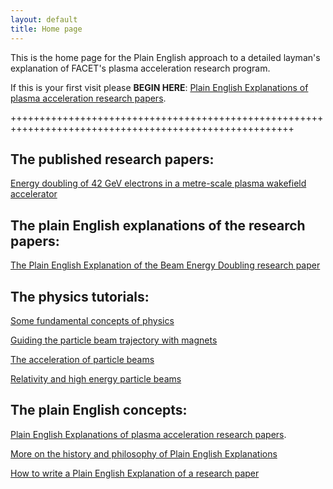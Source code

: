 ```yaml
---
layout: default
title: Home page
---
```


This is the home page for the Plain English approach to a detailed layman's explanation of FACET's plasma acceleration research program.

If this is your first visit please **BEGIN HERE**: [Plain English Explanations of plasma acceleration research papers](/plasma-accel-explained.html).


+++++++++++++++++++++++++++++++++++++++++++++++++++++++++++++++++++++++++++++++++++++++++++++++++++++++


## The published research papers:

[Energy doubling of 42 GeV electrons in a metre-scale plasma wakefield accelerator](/energy-doubling-slacpub.html)


## The plain English explanations of the research papers:

[The Plain English Explanation of the Beam Energy Doubling research paper](/energy-doubling-explained.html)


## The physics tutorials:

[Some fundamental concepts of physics](/principles-of-physics-tutorial.html)

[Guiding the particle beam trajectory with magnets](/beam-control-tutorial.html)

[The acceleration of particle beams](/beam-acceleration-tutorial.html)

[Relativity and high energy particle beams](/relativity-tutorial.html)


## The plain English concepts:

[Plain English Explanations of plasma acceleration research papers](/plasma-accel-explained.html).

[More on the history and philosophy of Plain English Explanations](/plain-english-papers.html)

[How to write a Plain English Explanation of a research paper](/how-to-write-a-PEP.html)


